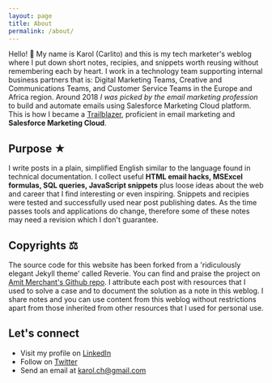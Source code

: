 ```yaml
---
layout: page
title: About
permalink: /about/
---
```


Hello! 👋 My name is Karol (Carlito) and this is my tech marketer's weblog where I put down short notes, recipies, and snippets worth reusing without remembering each by heart. I work in a technology team supporting internal business partners that is: Digital Marketing Teams, Creative and Communications Teams, and Customer Service Teams in the Europe and Africa region. Around 2018 *I was picked by the email marketing profession* to build and automate emails using Salesforce Marketing Cloud platform. This is how I became a [Trailblazer](https://trailblazer.me/id/kcholewa), proficient in email marketing and **Salesforce Marketing Cloud**.


## Purpose ★

I write posts in a plain, simplified English similar to the language found in technical documentation. I collect useful **HTML email hacks, MSExcel formulas, SQL queries, JavaScript snippets**  plus loose ideas about the web and career that I find interesting or even inspiring. Snippets and recipies were tested and successfully used near post publishing dates. As the time passes tools and applications do change, therefore some of these notes may need a revision which I don't guarantee.

## Copyrights ⚖

The source code for this website has been forked from a 'ridiculously elegant Jekyll theme' called Reverie. You can find and praise the project on [Amit Merchant's Github repo](https://github.com/amitmerchant1990/reverie).
I attribute each post with resources that I used to solve a case and to document the solution as a note in this weblog.
I share notes and you can use content from this weblog without restrictions apart from those inherited from other resources that I used for personal use.

## Let's connect
* Visit my profile on [LinkedIn](https://www.linkedin.com/in/karolcholewa/)
* Follow on [Twitter](https://twitter.com/karolcholewa)
* Send an email at karol.ch@gmail.com